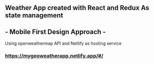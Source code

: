 ## Weather App created with React and Redux As state management
## - Mobile First Design Approach -
Using openweathermap API and Netlify as hosting service 

### https://mygeoweatherapp.netlify.app/#/
